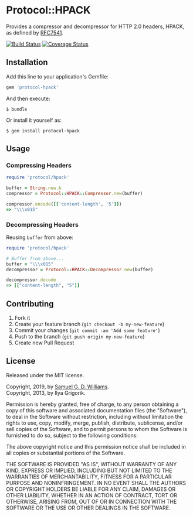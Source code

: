 # Protocol::HPACK

Provides a compressor and decompressor for HTTP 2.0 headers, HPACK, as defined by [RFC7541](https://tools.ietf.org/html/rfc7541).

[![Build Status](https://travis-ci.com/socketry/protocol-hpack.svg?branch=master)](https://travis-ci.com/socketry/protocol-hpack)
[![Coverage Status](https://coveralls.io/repos/github/socketry/protocol-hpack/badge.svg?branch=master)](https://coveralls.io/github/socketry/protocol-hpack?branch=master)

## Installation

Add this line to your application's Gemfile:

```ruby
gem 'protocol-hpack'
```

And then execute:

	$ bundle

Or install it yourself as:

	$ gem install protocol-hpack

## Usage

### Compressing Headers

```ruby
require 'protocol/hpack'

buffer = String.new.b
compressor = Protocol::HPACK::Compressor.new(buffer)

compressor.encode([['content-length', '5']])
=> "\\\x015"
```

### Decompressing Headers

Reusing `buffer` from above:

```ruby
require 'protocol/hpack'

# Buffer from above...
buffer = "\\\x015"
decompressor = Protocol::HPACK::Decompressor.new(buffer)

decompressor.decode
=> [["content-length", "5"]]
```

## Contributing

1. Fork it
2. Create your feature branch (`git checkout -b my-new-feature`)
3. Commit your changes (`git commit -am 'Add some feature'`)
4. Push to the branch (`git push origin my-new-feature`)
5. Create new Pull Request

## License

Released under the MIT license.

Copyright, 2019, by [Samuel G. D. Williams](http://www.codeotaku.com/samuel-williams).  
Copyright, 2013, by Ilya Grigorik.  

Permission is hereby granted, free of charge, to any person obtaining a copy
of this software and associated documentation files (the "Software"), to deal
in the Software without restriction, including without limitation the rights
to use, copy, modify, merge, publish, distribute, sublicense, and/or sell
copies of the Software, and to permit persons to whom the Software is
furnished to do so, subject to the following conditions:

The above copyright notice and this permission notice shall be included in
all copies or substantial portions of the Software.

THE SOFTWARE IS PROVIDED "AS IS", WITHOUT WARRANTY OF ANY KIND, EXPRESS OR
IMPLIED, INCLUDING BUT NOT LIMITED TO THE WARRANTIES OF MERCHANTABILITY,
FITNESS FOR A PARTICULAR PURPOSE AND NONINFRINGEMENT. IN NO EVENT SHALL THE
AUTHORS OR COPYRIGHT HOLDERS BE LIABLE FOR ANY CLAIM, DAMAGES OR OTHER
LIABILITY, WHETHER IN AN ACTION OF CONTRACT, TORT OR OTHERWISE, ARISING FROM,
OUT OF OR IN CONNECTION WITH THE SOFTWARE OR THE USE OR OTHER DEALINGS IN
THE SOFTWARE.
